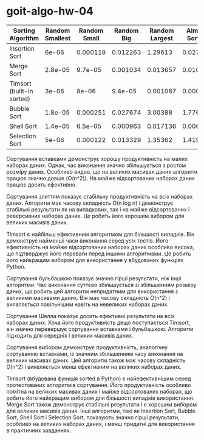 # goit-algo-hw-04

| Sorting Algorithm         |   Random Smallest |   Random Small |   Random Big |   Random Largest |   Almost Sorted |   Reversed |
|---------------------------|-------------------|----------------|--------------|------------------|-----------------|------------|
| Insertion Sort            |           6e-06   |       0.000118 |     0.012263 |         1.29613  |        0.027059 |   1.31168  |
| Merge Sort                |           2.8e-05 |       9.7e-05  |     0.001034 |         0.013657 |        0.010725 |   0.013894 |
| Timsort (built-in sorted) |           3e-06   |       8e-06    |     9.4e-05  |         0.001087 |        0.000132 |   0.001056 |
| Bubble Sort               |           1.8e-05 |       0.000251 |     0.027674 |         3.00388  |        1.77616  |   2.99978  |
| Shell Sort                |           1.4e-05 |       6.5e-05  |     0.000963 |         0.017136 |        0.006678 |   0.01723  |
| Selection Sort            |           5e-06   |       0.000122 |     0.013329 |         1.35362  |        1.41906  |   1.35589  |

Сортування вставками демонструє хорошу продуктивність на малих наборах даних. Однак, час виконання значно збільшується з ростом розміру даних. Особливо видно, що на великих масивах даних алгоритм працює значно довше (O(n^2)). На майже відсортованих наборах даних працює досить ефективно.

Сортування злиттям показує стабільну продуктивність на всіх наборах даних. Алгоритм має часову складність O(n log n) і демонструє стабільні результати як на випадкових, так і на майже відсортованих і реверсивних наборах даних. Це робить його хорошим вибором для великих масивів даних.

Timsort є найбільш ефективним алгоритмом для більшості випадків. Він демонструє найменші часи виконання серед усіх тестів. Його ефективність на майже відсортованих наборах даних особливо висока, що підтверджує його переваги перед іншими алгоритмами. Це робить його найкращим вибором для використання у вбудованих функціях Python.

Сортування бульбашкою показує значно гірші результати, ніж інші алгоритми. Час виконання суттєво збільшується зі збільшенням розміру даних, що робить цей алгоритм непридатним для використання з великими масивами даних. Він має часову складність O(n^2) і виявляється повільнішим навіть на невеликих наборах даних.

Сортування Шелла показує досить ефективні результати на всіх наборах даних. Хоча його продуктивність дещо поступається Timsort, він значно перевершує сортування вставками і бульбашкою. Алгоритм підходить для середніх і великих масивів даних.

Сортування вибором демонструє продуктивність, аналогічну сортуванню вставками, із значним збільшенням часу виконання на великих масивах даних. Цей алгоритм також має часову складність O(n^2) і виявляється менш ефективним на великих наборах даних.

Timsort (вбудована функція sorted в Python) є найефективнішим серед протестованих алгоритмів сортування. Його продуктивність особливо помітна на великих масивах даних і майже відсортованих наборах, що робить його найкращим вибором для більшості випадків використання. Merge Sort також демонструє стабільні результати і є хорошим вибором для великих масивів даних. Інші алгоритми, такі як Insertion Sort, Bubble Sort, Shell Sort і Selection Sort, показують значно гірші результати, особливо на великих наборах даних, і менш придатні для використання в практичних завданнях.